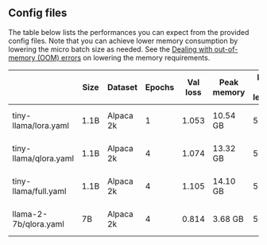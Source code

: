 ## Config files

The table below lists the performances you can expect from the provided config files. Note that you can achieve lower memory consumption by lowering the micro batch size as needed. See the [Dealing with out-of-memory (OOM) errors](../../litgpt/tutorials/oom.md) on lowering the memory requirements.

|                       | Size | Dataset   | Epochs | Val loss | Peak memory | Max seq length | Micro batch size | Precision | Training runtime |
| --------------------- | ---- | --------- | ------ | -------- | ----------- | -------------- | ---------------- | --------- | ---------------- |
| tiny-llama/lora.yaml  | 1.1B | Alpaca 2k | 1      | 1.053    | 10.54 GB    | 512            | 8                | bfloat16  | 9.24 min (A10G)  |
| tiny-llama/qlora.yaml | 1.1B | Alpaca 2k | 4      | 1.074    | 13.32 GB    | 512            | 8                | bfloat16  | 9.89 min (A10G)  |
| tiny-llama/full.yaml  | 1.1B | Alpaca 2k | 4      | 1.105    | 14.10 GB    | 512            | 4                | bfloat16  | 2.59 min (A10G)  |
| llama-2-7b/qlora.yaml | 7B   | Alpaca 2k | 4      | 0.814    | 3.68 GB     | 512            | 2                | bfloat16  | 45.68 min (A10G) |
